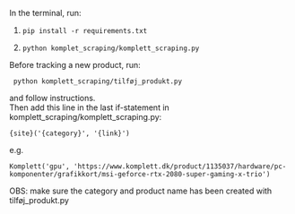 In the terminal, run:
1.     pip install -r requirements.txt
2.     python komplet_scraping/komplett_scraping.py

Before tracking a new product, run:

     python komplett_scraping/tilføj_produkt.py
and follow instructions.
<br>
Then add this line in the last if-statement in komplett_scraping/komplett_scraping.py:

    {site}('{category}', '{link}')
e.g.

    Komplett('gpu', 'https://www.komplett.dk/product/1135037/hardware/pc-komponenter/grafikkort/msi-geforce-rtx-2080-super-gaming-x-trio')
OBS: make sure the category and product name has been created with tilføj_produkt.py

